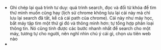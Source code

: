 - Ghi chép lại quá trình tư duy: quá trình search, đọc và đổi từ khóa để tìm thứ mình muốn cũng hay (lịch sử chrome không lưu lại cái này mà chỉ lưu lại search đã tắt, kể cả cái path của chrome). Cái này như máy học, bắt máy tập tìm một thứ gì đó và thông minh hơn: tự tổng hợp phân loại thông tin. Nó cũng tính được các bước nhanh nhất để search cho một máy, tương tự cho người, nên nghĩ nhìn chú ý cái gì, chọn ưu tiên web nào
-
